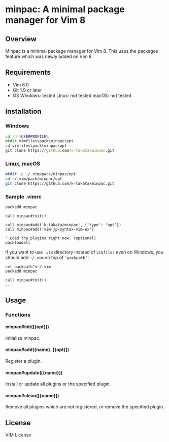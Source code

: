 minpac: A minimal package manager for Vim 8
===========================================

Overview
--------

Minpac is a minimal package manager for Vim 8. This uses the packages
feature which was newly added on Vim 8.


Requirements
------------

* Vim 8.0
* Git 1.9 or later
* OS
  Windows: tested
  Linux: not tested
  macOS: not tested


Installation
------------

### Windows

```cmd
cd /d %USERPROFILE%
mkdir vimfiles\pack\minpac\opt
cd vimfiles\pack\minpac\opt
git clone https://github.com/k-takata/minpac.git
```

### Linux, macOS

```sh
mkdir -p ~/.vim/pack/minpac/opt
cd ~/.vim/pack/minpac/opt
git clone https://github.com/k-takata/minpac.git
```

### Sample .vimrc

```vim
packadd minpac

call minpac#init()

call minpac#add('k-takata/minpac', {'type': 'opt'})
call minpac#add('vim-jp/syntax-vim-ex')

" Load the plugins right now. (optional)
packloadall
```

If you want to use `.vim` directory instead of `vimfiles` even on Windows,
you should add `~/.vim` on top of `'packpath'`:

```vim
set packpath^=~/.vim
packadd minpac

call minpac#init()
...
```

Usage
-----

### Functions

#### minpac#init([{opt}])

Initialize minpac.

#### minpac#add({name}, [{opt}])

Register a plugin.

#### minpac#update([{name}])

Install or update all plugins or the specified plugin.

#### minpac#clean([{name}])

Remove all plugins which are not registered, or remove the specified plugin.


License
-------

VIM License
